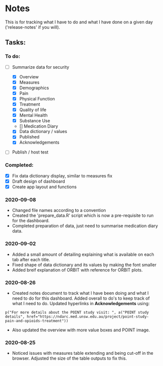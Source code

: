 # Notes

This is for tracking what I have to do and what I have done on a given day ('release-notes' if you will).

## Tasks:

### To do:
- [ ] Summarize data for security
  - [x] Overview
  - [x] Measures
  - [x] Demographics
  - [x] Pain
  - [x] Physical Function
  - [x] Treatment
  - [x] Quality of life
  - [x] Mental Health
  - [x] Substance Use
  - [] Medication Diary
  - [x] Data dictionary / values
  - [x] Published
  - [x] Acknowledgements
- [ ] Publish / host test


### Completed:
- [x] Fix data dictionary display, similar to measures fix
- [x] Draft design of dashboard
- [x] Create app layout and functions

### 2020-09-08
- Changed file names according to a convention
- Created the 'prepare_data.R' script which is now a pre-requisite to run for the dashboard.
- Completed preparation of data, just need to summarise medication diary data.

### 2020-09-02

- Added a small amount of detailing explaining what is available on each tab after each title. 
- Fixed shape of data dictionary and its values by making the font smaller
- Added breif explanation of ORBIT with reference for ORBIT plots.

### 2020-08-26

- Created notes document to track what I have been doing and what I need to do for this dashboard. Added overall to do's to keep track of what I need to do. Updated hyperlinks in **Acknowledgements** using:
   
<pre><code>p("For more details about the POINT study visit: ", a("POINT study details", href="https://ndarc.med.unsw.edu.au/project/point-study-pain-and-opioids-treatment"))
</code></pre>

- Also updated the overview with more value boxes and POINT image.

### 2020-08-25

- Noticed issues with measures table extending and being cut-off in the browser. Adjusted the size of the table outputs to fix this. 

